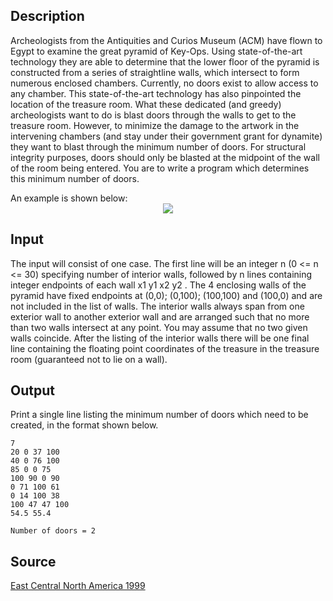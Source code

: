<h2>Description</h2><p>Archeologists from the Antiquities and Curios Museum (ACM) have flown to Egypt to examine the great pyramid of Key-Ops. Using state-of-the-art technology they are able to determine that the lower floor of the pyramid is constructed from a series of straightline walls, which intersect to form numerous enclosed chambers. Currently, no doors exist to allow access to any chamber. This state-of-the-art technology has also pinpointed the location of the treasure room. What these dedicated (and greedy) archeologists want to do is blast doors through the walls to get to the treasure room. However, to minimize the damage to the artwork in the intervening chambers (and stay under their government grant for dynamite) they want to blast through the minimum number of doors. For structural integrity purposes, doors should only be blasted at the midpoint of the wall of the room being entered. You are to write a program which determines this minimum number of doors. 
</p>An example is shown below: 
<center><img src="images/1066/t1.jpg"></center><h2>Input</h2><p>The input will consist of one case. The first line will be an integer n (0  &lt;= n &lt;= 30) specifying number of interior walls, followed by n lines containing integer endpoints of each wall x1 y1 x2 y2 . The 4 enclosing walls of the pyramid have fixed endpoints at (0,0); (0,100); (100,100) and (100,0) and are not included in the list of walls. The interior walls always span from one exterior wall to another exterior wall and are arranged such that no more than two walls intersect at any point. You may assume that no two given walls coincide. After the listing of the interior walls there will be one final line containing the floating point coordinates of the treasure in the treasure room (guaranteed not to lie on a wall). </p><h2>Output</h2><p>Print a single line listing the minimum number of doors which need to be created, in the format shown below. </p><pre><code class="language-input1">7 
20 0 37 100 
40 0 76 100 
85 0 0 75 
100 90 0 90 
0 71 100 61 
0 14 100 38 
100 47 47 100 
54.5 55.4 </code></pre><pre><code class="language-output1">Number of doors = 2 </code></pre><h2>Source</h2><a href="searchproblem?field=source&amp;key=East+Central+North+America+1999">East Central North America 1999</a>